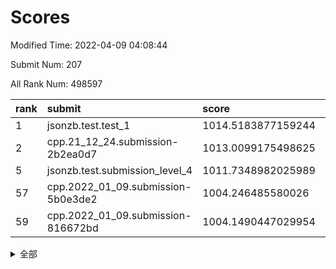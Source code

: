 # Scores

Modified Time: 2022-04-09 04:08:44

Submit Num: 207

All Rank Num: 498597

| rank |               submit               |       score        |       sigma        | pk_num |
| :--- | :--------------------------------- | :----------------- | :----------------- | :----- |
| 1    | jsonzb.test.test_1                 | 1014.5183877159244 | 0.854804071581302  | 9633   |
| 2    | cpp.21_12_24.submission-2b2ea0d7   | 1013.0099175498625 | 0.7830856050206728 | 9638   |
| 5    | jsonzb.test.submission_level_4     | 1011.7348982025989 | 0.7946112708661571 | 9632   |
| 57   | cpp.2022_01_09.submission-5b0e3de2 | 1004.246485580026  | 0.7145262999252434 | 9631   |
| 59   | cpp.2022_01_09.submission-816672bd | 1004.1490447029954 | 0.7176232558970257 | 9634   |


<details>
<summary>全部</summary>

| rank |                 submit                 |       score        |       sigma        | pk_num |
| :--- | :------------------------------------- | :----------------- | :----------------- | :----- |
| 1    | jsonzb.test.test_1                     | 1014.5183877159244 | 0.854804071581302  | 9633   |
| 2    | cpp.21_12_24.submission-2b2ea0d7       | 1013.0099175498625 | 0.7830856050206728 | 9638   |
| 3    | gobigger.level_3.submission_level_3_27 | 1012.2754552162214 | 0.7786845360317382 | 9636   |
| 4    | gobigger.level_3.submission_level_3_41 | 1011.9315305749927 | 0.7765843614795183 | 9639   |
| 5    | jsonzb.test.submission_level_4         | 1011.7348982025989 | 0.7946112708661571 | 9632   |
| 6    | gobigger.level_3.submission_level_3_46 | 1011.7206868902184 | 0.790114516927     | 9636   |
| 7    | gobigger.level_3.submission_level_3_36 | 1011.2249246286208 | 0.7827437796678175 | 9636   |
| 8    | gobigger.level_3.submission_level_3_29 | 1011.2120790098724 | 0.7750909091079504 | 9636   |
| 9    | gobigger.level_3.submission_level_3_30 | 1010.9706715503781 | 0.7560575347281682 | 9639   |
| 10   | gobigger.level_3.submission_level_3_37 | 1010.928821056937  | 0.8010125133035693 | 9641   |
| 11   | gobigger.level_3.submission_level_3_12 | 1010.7414168414234 | 0.7837007280578363 | 9638   |
| 12   | gobigger.level_3.submission_level_3_45 | 1010.4900863725626 | 0.7338405783030226 | 9632   |
| 13   | gobigger.level_3.submission_level_3_10 | 1010.4832299268729 | 0.7604338263702136 | 9635   |
| 14   | gobigger.level_3.submission_level_3_25 | 1010.4472962255429 | 0.7750953509599618 | 9637   |
| 15   | gobigger.level_3.submission_level_3_44 | 1010.3552629748984 | 0.7552663723847253 | 9638   |
| 16   | gobigger.level_3.submission_level_3_22 | 1010.3435795925586 | 0.7679420828839953 | 9635   |
| 17   | gobigger.level_3.submission_level_3_28 | 1010.2406746036377 | 0.7699974886097275 | 9630   |
| 18   | gobigger.level_3.submission_level_3_26 | 1010.2049642199652 | 0.7659342446898652 | 9634   |
| 19   | gobigger.level_3.submission_level_3_40 | 1010.1905405249055 | 0.7703351114256889 | 9634   |
| 20   | gobigger.level_3.submission_level_3_1  | 1010.1738652328652 | 0.7728946207032886 | 9635   |
| 21   | gobigger.level_3.submission_level_3_8  | 1010.1126672351282 | 0.7540066183517451 | 9635   |
| 22   | gobigger.level_3.submission_level_3_42 | 1010.0344073607963 | 0.7626728847111518 | 9636   |
| 23   | gobigger.level_3.submission_level_3_47 | 1010.006270104901  | 0.7793211832244147 | 9637   |
| 24   | gobigger.level_3.submission_level_3_7  | 1009.9682465540725 | 0.7510711003697591 | 9629   |
| 25   | gobigger.level_3.submission_level_3_13 | 1009.9543506161729 | 0.7649303452203565 | 9635   |
| 26   | gobigger.level_3.submission_level_3_15 | 1009.9235429661607 | 0.7667256181964939 | 9634   |
| 27   | gobigger.level_3.submission_level_3_2  | 1009.9075080308814 | 0.7532111362034414 | 9632   |
| 28   | gobigger.level_3.submission_level_3_39 | 1009.8917572547965 | 0.7636248953055197 | 9633   |
| 29   | gobigger.level_3.submission_level_3_49 | 1009.8873336986242 | 0.7618944275469982 | 9634   |
| 30   | gobigger.level_3.submission_level_3_34 | 1009.8637793397602 | 0.7474578306333859 | 9636   |
| 31   | gobigger.level_3.submission_level_3_19 | 1009.8636125139037 | 0.7530844544744768 | 9640   |
| 32   | gobigger.level_3.submission_level_3_23 | 1009.8067155492499 | 0.7390255898421572 | 9633   |
| 33   | gobigger.level_3.submission_level_3_18 | 1009.7585869891839 | 0.7555312685520755 | 9635   |
| 34   | gobigger.level_3.submission_level_3_16 | 1009.7540415484754 | 0.7820171909770551 | 9636   |
| 35   | gobigger.level_3.submission_level_3_3  | 1009.6384088113289 | 0.7422509465373673 | 9638   |
| 36   | gobigger.level_3.submission_level_3_4  | 1009.5975900317908 | 0.7422046878280166 | 9634   |
| 37   | gobigger.level_3.submission_level_3_35 | 1009.5934095795642 | 0.7610259541280273 | 9635   |
| 38   | gobigger.level_3.submission_level_3_33 | 1009.5047332965207 | 0.7509987286156503 | 9633   |
| 39   | gobigger.level_3.submission_level_3_9  | 1009.3975480855931 | 0.7276617690327614 | 9633   |
| 40   | gobigger.level_3.submission_level_3_20 | 1009.3888408438703 | 0.7352816169534295 | 9631   |
| 41   | gobigger.level_3.submission_level_3_5  | 1009.3183401705173 | 0.772818323299179  | 9635   |
| 42   | gobigger.level_3.submission_level_3_17 | 1009.2635191357862 | 0.742025340326299  | 9629   |
| 43   | gobigger.level_3.submission_level_3_14 | 1009.2033073716586 | 0.7436147280068782 | 9635   |
| 44   | gobigger.level_3.submission_level_3_38 | 1009.1238892689329 | 0.7567222887591296 | 9634   |
| 45   | gobigger.level_3.submission_level_3_24 | 1009.0580688844559 | 0.7572098191861663 | 9635   |
| 46   | gobigger.level_3.submission_level_3_43 | 1009.0469667462006 | 0.7433322498805814 | 9635   |
| 47   | gobigger.level_3.submission_level_3_21 | 1008.9749401007003 | 0.7317693359500794 | 9630   |
| 48   | gobigger.level_3.submission_level_3_32 | 1008.9628341341399 | 0.7442221861045326 | 9635   |
| 49   | gobigger.level_3.submission_level_3_31 | 1008.7136474992559 | 0.7502738628467607 | 9636   |
| 50   | gobigger.level_3.submission_level_3_6  | 1008.6765872152645 | 0.7389604953230631 | 9636   |
| 51   | gobigger.level_3.submission_level_3_11 | 1008.6512947955455 | 0.739833457736305  | 9636   |
| 52   | gobigger.level_3.submission_level_3_48 | 1008.2503042048404 | 0.7294106564618595 | 9630   |
| 53   | gobigger.level_3.submission_level_3_0  | 1008.0261146152251 | 0.732822437637302  | 9639   |
| 54   | gobigger.level_1.submission_level_1_17 | 1004.6952406589614 | 0.7130692461775684 | 9633   |
| 55   | gobigger.level_1.submission_level_1_19 | 1004.5425697402485 | 0.716887265555412  | 9637   |
| 56   | gobigger.level_1.submission_level_1_23 | 1004.4130909860684 | 0.7187822349764356 | 9632   |
| 57   | cpp.2022_01_09.submission-5b0e3de2     | 1004.246485580026  | 0.7145262999252434 | 9631   |
| 58   | gobigger.level_1.submission_level_1_36 | 1004.1976256111343 | 0.7035767374239182 | 9635   |
| 59   | cpp.2022_01_09.submission-816672bd     | 1004.1490447029954 | 0.7176232558970257 | 9634   |
| 60   | gobigger.level_1.submission_level_1_33 | 1004.0467831783967 | 0.7147844440386225 | 9639   |
| 61   | gobigger.level_1.submission_level_1_38 | 1004.0245032194542 | 0.7044729116013426 | 9636   |
| 62   | gobigger.level_1.submission_level_1_34 | 1004.0125709948195 | 0.711343694732668  | 9634   |
| 63   | gobigger.level_1.submission_level_1_11 | 1003.9958096366558 | 0.7161344078258343 | 9636   |
| 64   | gobigger.level_1.submission_level_1_45 | 1003.9482942460728 | 0.7233365106880179 | 9634   |
| 65   | gobigger.level_1.submission_level_1_31 | 1003.8811663693208 | 0.7203960691780321 | 9632   |
| 66   | gobigger.level_1.submission_level_1_41 | 1003.8662414033389 | 0.7194912387044963 | 9630   |
| 67   | gobigger.level_1.submission_level_1_2  | 1003.7687527928966 | 0.7237582913142497 | 9631   |
| 68   | gobigger.level_1.submission_level_1_47 | 1003.7663621377335 | 0.7107926584579988 | 9639   |
| 69   | gobigger.level_1.submission_level_1_30 | 1003.7017140903994 | 0.7126793349438603 | 9633   |
| 70   | gobigger.level_1.submission_level_1_37 | 1003.685292695403  | 0.7148192683468434 | 9639   |
| 71   | gobigger.level_1.submission_level_1_49 | 1003.6785986238782 | 0.7163758687015624 | 9623   |
| 72   | gobigger.level_1.submission_level_1_20 | 1003.6451378157134 | 0.7233491796613829 | 9633   |
| 73   | gobigger.level_1.submission_level_1_40 | 1003.5581242905031 | 0.7231419971590508 | 9631   |
| 74   | gobigger.level_1.submission_level_1_27 | 1003.5401482455993 | 0.720130684001539  | 9634   |
| 75   | gobigger.level_1.submission_level_1_48 | 1003.5216049346565 | 0.7157563790395121 | 9635   |
| 76   | gobigger.level_1.submission_level_1_8  | 1003.5111446236511 | 0.7162624253233106 | 9633   |
| 77   | gobigger.level_1.submission_level_1_26 | 1003.5091241058309 | 0.7083270893955387 | 9636   |
| 78   | gobigger.level_1.submission_level_1_32 | 1003.4434624063616 | 0.717396402267576  | 9636   |
| 79   | gobigger.level_1.submission_level_1_10 | 1003.4281849368411 | 0.7087415222738542 | 9634   |
| 80   | gobigger.level_1.submission_level_1_16 | 1003.4024418314291 | 0.7143406255664903 | 9636   |
| 81   | gobigger.level_1.submission_level_1_28 | 1003.3830474348515 | 0.7151011901736337 | 9636   |
| 82   | gobigger.level_1.submission_level_1_7  | 1003.3826380412596 | 0.7156454951439473 | 9635   |
| 83   | gobigger.level_1.submission_level_1_6  | 1003.3115318319176 | 0.7136207395045419 | 9638   |
| 84   | gobigger.level_1.submission_level_1_14 | 1003.296963399258  | 0.7108698446306062 | 9634   |
| 85   | gobigger.level_1.submission_level_1_35 | 1003.2391199418772 | 0.713464153500251  | 9635   |
| 86   | gobigger.level_1.submission_level_1_46 | 1003.2038352665313 | 0.7106876028349636 | 9634   |
| 87   | gobigger.level_1.submission_level_1_3  | 1003.1872677310998 | 0.7101681265683321 | 9636   |
| 88   | gobigger.level_1.submission_level_1_22 | 1003.1386542794044 | 0.7221006728091232 | 9637   |
| 89   | gobigger.level_1.submission_level_1_42 | 1003.0712852343878 | 0.7063037414794028 | 9635   |
| 90   | gobigger.level_1.submission_level_1_29 | 1003.0294044560125 | 0.7226309991049913 | 9635   |
| 91   | gobigger.level_1.submission_level_1_18 | 1002.9832666246829 | 0.7109597817702595 | 9638   |
| 92   | gobigger.level_1.submission_level_1_25 | 1002.9681608545737 | 0.7069090323061363 | 9635   |
| 93   | gobigger.level_1.submission_level_1_12 | 1002.8485643289771 | 0.7116044151773212 | 9634   |
| 94   | gobigger.level_1.submission_level_1_0  | 1002.8258704822996 | 0.7058809006940877 | 9636   |
| 95   | gobigger.level_1.submission_level_1_9  | 1002.7648589167467 | 0.7097537897237386 | 9627   |
| 96   | gobigger.level_1.submission_level_1_4  | 1002.6782587246763 | 0.7180963041373041 | 9633   |
| 97   | gobigger.level_1.submission_level_1_21 | 1002.604048650345  | 0.723211296766939  | 9641   |
| 98   | gobigger.level_1.submission_level_1_24 | 1002.5740302210767 | 0.7115336963259832 | 9639   |
| 99   | gobigger.level_1.submission_level_1_44 | 1002.4442580597588 | 0.7104172306651105 | 9632   |
| 100  | gobigger.level_1.submission_level_1_1  | 1002.4375277241163 | 0.7158219013364235 | 9637   |
| 101  | gobigger.level_1.submission_level_1_39 | 1002.3264872186628 | 0.7064963670350355 | 9641   |
| 102  | gobigger.level_1.submission_level_1_5  | 1002.2521687035598 | 0.7146765532260339 | 9637   |
| 103  | gobigger.level_1.submission_level_1_43 | 1001.9575440848296 | 0.7027421975344983 | 9638   |
| 104  | gobigger.level_1.submission_level_1_15 | 1001.8993982285192 | 0.7126615458236373 | 9635   |
| 105  | gobigger.level_1.submission_level_1_13 | 1001.4349637418433 | 0.7084229669700545 | 9631   |
| 106  | gobigger.random.submission_random_23   | 997.804690656302   | 0.6942529856509229 | 9636   |
| 107  | gobigger.random.submission_random_17   | 997.4083979455052  | 0.7033994469750885 | 9636   |
| 108  | gobigger.random.submission_random_25   | 997.1126281925475  | 0.7146222819163075 | 9634   |
| 109  | gobigger.random.submission_random_39   | 997.0579316614377  | 0.7155528569673718 | 9633   |
| 110  | gobigger.random.submission_random_1    | 996.9987621022221  | 0.7070660718426397 | 9636   |
| 111  | gobigger.random.submission_random_47   | 996.9482892576725  | 0.7123382700453201 | 9634   |
| 112  | gobigger.random.submission_random_22   | 996.8900544654837  | 0.709272469875868  | 9635   |
| 113  | gobigger.random.submission_random_35   | 996.8643198952384  | 0.7163915011246166 | 9637   |
| 114  | gobigger.random.submission_random_14   | 996.8021695411522  | 0.697210972288895  | 9634   |
| 115  | gobigger.random.submission_random_13   | 996.7185391868933  | 0.7080341520206281 | 9635   |
| 116  | gobigger.random.submission_random_34   | 996.6927599266232  | 0.6906795312586119 | 9636   |
| 117  | gobigger.random.submission_random_20   | 996.6711195286475  | 0.7125121305410043 | 9635   |
| 118  | gobigger.random.submission_random_46   | 996.6223797177252  | 0.707459926416377  | 9635   |
| 119  | gobigger.random.submission_random_3    | 996.5890226683844  | 0.710833585693918  | 9636   |
| 120  | gobigger.random.submission_random_4    | 996.5598213108461  | 0.701989273352017  | 9635   |
| 121  | gobigger.random.submission_random_8    | 996.5278029310931  | 0.7027795355358312 | 9632   |
| 122  | gobigger.random.submission_random_42   | 996.5197238126101  | 0.7112118767025938 | 9636   |
| 123  | gobigger.random.submission_random_19   | 996.5104765053567  | 0.700883174264457  | 9632   |
| 124  | gobigger.random.submission_random_36   | 996.3920080556351  | 0.7051206784510425 | 9635   |
| 125  | gobigger.random.submission_random_26   | 996.3784978874216  | 0.7032634287590731 | 9642   |
| 126  | gobigger.random.submission_random_41   | 996.334283204572   | 0.7079304285293758 | 9633   |
| 127  | gobigger.random.submission_random_11   | 996.2444261964721  | 0.7149185509716296 | 9633   |
| 128  | gobigger.random.submission_random_49   | 996.2056086229696  | 0.7181999991844134 | 9633   |
| 129  | gobigger.random.submission_random_29   | 996.0992715389843  | 0.7092075334980682 | 9633   |
| 130  | gobigger.random.submission_random_15   | 996.0873497118713  | 0.7091223082282049 | 9636   |
| 131  | gobigger.random.submission_random_16   | 996.0795270003781  | 0.7013016922950487 | 9638   |
| 132  | gobigger.random.submission_random_18   | 996.0550213008311  | 0.7130129830165076 | 9635   |
| 133  | gobigger.random.submission_random_43   | 996.0360998749004  | 0.7047596956688427 | 9634   |
| 134  | gobigger.random.submission_random_9    | 996.0088515789455  | 0.7223940383328213 | 9632   |
| 135  | gobigger.random.submission_random_44   | 995.9736490024142  | 0.7069787387256432 | 9634   |
| 136  | gobigger.random.submission_random_37   | 995.9718717453866  | 0.721721794985832  | 9636   |
| 137  | gobigger.random.submission_random_6    | 995.9197739908244  | 0.711564548212364  | 9636   |
| 138  | gobigger.random.submission_random_2    | 995.8950382876509  | 0.7031557427647985 | 9629   |
| 139  | gobigger.random.submission_random_32   | 995.844293209012   | 0.7086151470586582 | 9634   |
| 140  | gobigger.random.submission_random_10   | 995.8381343630335  | 0.7034264624712221 | 9634   |
| 141  | gobigger.random.submission_random_48   | 995.8094940996867  | 0.7198246773895609 | 9638   |
| 142  | gobigger.random.submission_random_27   | 995.798407131418   | 0.7035311369762105 | 9634   |
| 143  | gobigger.random.submission_random_30   | 995.7532968997209  | 0.7153092833377932 | 9636   |
| 144  | gobigger.random.submission_random_28   | 995.7081177573933  | 0.7131034810265936 | 9637   |
| 145  | gobigger.random.submission_random_7    | 995.7022071307069  | 0.7123071336475605 | 9636   |
| 146  | gobigger.random.submission_random_24   | 995.6130027709149  | 0.7186320858107622 | 9640   |
| 147  | gobigger.random.submission_random_31   | 995.5553141556306  | 0.7347642636893449 | 9636   |
| 148  | gobigger.random.submission_random_0    | 995.4078387427613  | 0.7134877078670342 | 9641   |
| 149  | gobigger.random.submission_random_5    | 995.357035387124   | 0.6989146770869866 | 9631   |
| 150  | gobigger.random.submission_random_21   | 995.3318942202841  | 0.727101247162684  | 9634   |
| 151  | gobigger.random.submission_random_38   | 995.238188838607   | 0.7153566539444526 | 9635   |
| 152  | gobigger.random.submission_random_45   | 995.1141475183335  | 0.7273452281781208 | 9633   |
| 153  | gobigger.random.submission_random_40   | 995.0392283693933  | 0.7180859792390586 | 9631   |
| 154  | gobigger.random.submission_random_33   | 994.9274075806679  | 0.705880564861571  | 9633   |
| 155  | gobigger.random.submission_random_12   | 994.6508645516997  | 0.707370162385067  | 9633   |
| 156  | gobigger.level_2.submission_level_2_16 | 994.5566714259382  | 0.7218404003623404 | 9632   |
| 157  | gobigger.level_2.submission_level_2_3  | 994.0645335074205  | 0.7399090379130441 | 9634   |
| 158  | gobigger.level_2.submission_level_2_4  | 994.0204645872052  | 0.7312438640629579 | 9641   |
| 159  | gobigger.level_2.submission_level_2_31 | 993.4162270904304  | 0.7381114744741356 | 9633   |
| 160  | gobigger.level_2.submission_level_2_19 | 993.376089911543   | 0.7454864266025005 | 9634   |
| 161  | gobigger.level_2.submission_level_2_20 | 993.355388383357   | 0.7288606884658348 | 9640   |
| 162  | gobigger.level_2.submission_level_2_1  | 993.2301472076517  | 0.7327850181479723 | 9635   |
| 163  | gobigger.level_2.submission_level_2_24 | 993.1572072947016  | 0.7344012956786987 | 9633   |
| 164  | gobigger.level_2.submission_level_2_12 | 993.1301928727939  | 0.7379150049141826 | 9637   |
| 165  | gobigger.level_2.submission_level_2_18 | 993.1255416938122  | 0.7305052595193596 | 9632   |
| 166  | gobigger.level_2.submission_level_2_42 | 992.877383270847   | 0.7314856367879166 | 9634   |
| 167  | gobigger.level_2.submission_level_2_41 | 992.7216235071003  | 0.7448068088228228 | 9634   |
| 168  | gobigger.level_2.submission_level_2_44 | 992.7151103398437  | 0.7319077318763045 | 9635   |
| 169  | gobigger.level_2.submission_level_2_45 | 992.66745689754    | 0.7497088596717981 | 9640   |
| 170  | gobigger.level_2.submission_level_2_22 | 992.5571091213268  | 0.7414502186055683 | 9634   |
| 171  | gobigger.level_2.submission_level_2_29 | 992.5536924169652  | 0.7343351549549304 | 9634   |
| 172  | gobigger.level_2.submission_level_2_23 | 992.4875578734004  | 0.7408069819773175 | 9632   |
| 173  | gobigger.level_2.submission_level_2_47 | 992.4620119191233  | 0.7333955838645952 | 9639   |
| 174  | gobigger.level_2.submission_level_2_21 | 992.4208887944651  | 0.728458816998655  | 9636   |
| 175  | gobigger.level_2.submission_level_2_25 | 992.4180268568234  | 0.7399004427716661 | 9635   |
| 176  | gobigger.level_2.submission_level_2_0  | 992.308055807087   | 0.759001254114938  | 9632   |
| 177  | gobigger.level_2.submission_level_2_39 | 992.2943802387523  | 0.7380361552366738 | 9637   |
| 178  | gobigger.level_2.submission_level_2_33 | 992.2431303117143  | 0.7319244421229413 | 9633   |
| 179  | gobigger.level_2.submission_level_2_9  | 992.2135622664501  | 0.7359481848865633 | 9633   |
| 180  | gobigger.level_2.submission_level_2_5  | 992.1284595776576  | 0.7585770677526943 | 9635   |
| 181  | gobigger.level_2.submission_level_2_17 | 992.095907935137   | 0.7536110941094648 | 9629   |
| 182  | gobigger.level_2.submission_level_2_27 | 992.0527826057979  | 0.7392419844109434 | 9629   |
| 183  | gobigger.level_2.submission_level_2_6  | 991.953270488541   | 0.7684131559162287 | 9635   |
| 184  | gobigger.level_2.submission_level_2_34 | 991.9219816953138  | 0.729973192801599  | 9637   |
| 185  | gobigger.level_2.submission_level_2_48 | 991.8626575799043  | 0.7452857412149116 | 9632   |
| 186  | gobigger.level_2.submission_level_2_7  | 991.8458001208611  | 0.7504888221823892 | 9636   |
| 187  | gobigger.level_2.submission_level_2_10 | 991.8016162449175  | 0.7588687685304045 | 9636   |
| 188  | gobigger.level_2.submission_level_2_46 | 991.7566956504837  | 0.7508550481040097 | 9636   |
| 189  | gobigger.level_2.submission_level_2_40 | 991.6356850677505  | 0.7550845313081733 | 9638   |
| 190  | gobigger.level_2.submission_level_2_36 | 991.5571798372897  | 0.7498144347006872 | 9625   |
| 191  | gobigger.level_2.submission_level_2_26 | 991.4595283309646  | 0.7475843549063547 | 9634   |
| 192  | gobigger.level_2.submission_level_2_13 | 991.4513678831953  | 0.7405060589302503 | 9634   |
| 193  | gobigger.level_2.submission_level_2_8  | 991.4482317425749  | 0.7424259144629123 | 9632   |
| 194  | gobigger.level_2.submission_level_2_37 | 991.3692151078418  | 0.766698460496176  | 9638   |
| 195  | gobigger.level_2.submission_level_2_32 | 991.2789661088193  | 0.7551551553351321 | 9632   |
| 196  | gobigger.level_2.submission_level_2_49 | 991.2501511792818  | 0.7468724647913884 | 9635   |
| 197  | gobigger.level_2.submission_level_2_11 | 991.2391042735185  | 0.7542349599504418 | 9633   |
| 198  | gobigger.level_2.submission_level_2_28 | 991.2326624954742  | 0.7568916893365351 | 9635   |
| 199  | gobigger.level_2.submission_level_2_15 | 991.0662755350304  | 0.7500597786289188 | 9635   |
| 200  | gobigger.level_2.submission_level_2_14 | 991.0280356634411  | 0.7593278816006981 | 9636   |
| 201  | gobigger.level_2.submission_level_2_43 | 990.9091272851233  | 0.7534395624879366 | 9633   |
| 202  | gobigger.level_2.submission_level_2_2  | 990.8672549624556  | 0.7683762076945333 | 9632   |
| 203  | gobigger.level_2.submission_level_2_30 | 990.8660175804038  | 0.7723295700211226 | 9635   |
| 204  | gobigger.level_2.submission_level_2_38 | 990.4428325220987  | 0.7781580297361773 | 9636   |
| 205  | gobigger.level_2.submission_level_2_35 | 990.3425514945121  | 0.7679689544134933 | 9639   |
| 206  | gobigger.none.submission_none_0        | 976.2103804032093  | 1.4133545691608564 | 9635   |
| 207  | gobigger.none.submission_none_1        | 976.0088839057903  | 1.4319390687061753 | 9635   |

</details>
